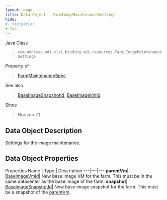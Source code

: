 ```yaml
---
layout: page
title: Data Object - FarmImageMaintenanceSettings
hide:
#- navigation
- toc
---
```






Java Class
> `com.omnissa.vdi.vlsi.binding.vdi.resources.Farm.ImageMaintenanceSettings`

Property of
> [FarmMaintenanceSpec](vdi.resources.Farm.MaintenanceSpec.md#field_detail)

See also
> [BaseImageSnapshotId](vdi.entity.BaseImageSnapshotId.md), [BaseImageVmId](vdi.entity.BaseImageVmId.md)

Since
> Horizon 7.1


## Data Object Description

Settings for the image maintenance.

## Data Object Properties
Properties
Name |  Type |  Description
---|---|---
**parentVm**| [BaseImageVmId](vdi.entity.BaseImageVmId.md)|  New base image VM for the farm. This must be in the same datacenter as the base image of the farm.
**snapshot**| [BaseImageSnapshotId](vdi.entity.BaseImageSnapshotId.md)|  New base image snapshot for the farm. This must be a snapshot of the [parentVm](vdi.resources.Farm.ImageMaintenanceSettings.md#parentVm).
 


 
